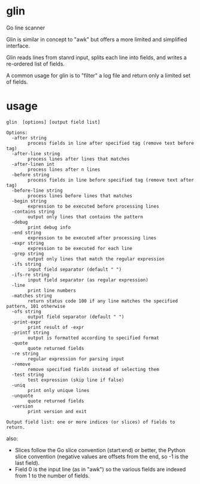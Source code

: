 glin
====

Go line scanner

Glin is similar in concept to "awk" but offers a more limited and simplified interface.

Glin reads lines from stanrd input, splits each line into fields, and writes a re-ordered list of fields.

A common usage for glin is to "filter" a log file and return only a limited set of fields.

usage
=====

    glin  [options] [output field list]
    
    Options:
      -after string
            process fields in line after specified tag (remove text before tag)
      -after-line string
            process lines after lines that matches
      -after-linen int
            process lines after n lines
      -before string
            process fields in line before specified tag (remove text after tag)
      -before-line string
            process lines before lines that matches
      -begin string
            expression to be executed before processing lines
      -contains string
            output only lines that contains the pattern
      -debug
            print debug info
      -end string
            expression to be executed after processing lines
      -expr string
            expression to be executed for each line
      -grep string
            output only lines that match the regular expression
      -ifs string
            input field separator (default " ")
      -ifs-re string
            input field separator (as regular expression)
      -line
            print line numbers
      -matches string
            return status code 100 if any line matches the specified pattern, 101 otherwise
      -ofs string
            output field separator (default " ")
      -print-expr
            print result of -expr
      -printf string
            output is formatted according to specified format
      -quote
            quote returned fields
      -re string
            regular expression for parsing input
      -remove
            remove specified fields instead of selecting them
      -test string
            test expression (skip line if false)
      -uniq
            print only unique lines
      -unquote
            quote returned fields
      -version
            print version and exit

    Output field list: one or more indices (or slices) of fields to return.

also:
* Slices follow the Go slice convention (start:end) or better, the Python slice convention (negative values are offsets from the end, so -1 is the last field).
* Field 0 is the input line (as in "awk") so the various fields are indexed from 1 to the number of fields.
